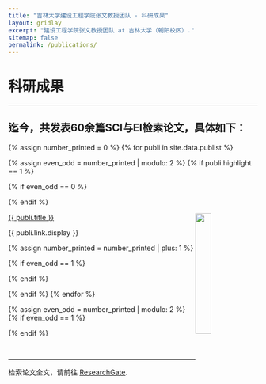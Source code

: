 ```yaml
---
title: "吉林大学建设工程学院张文教授团队 - 科研成果"
layout: gridlay
excerpt: "建设工程学院张文教授团队 at 吉林大学（朝阳校区）."
sitemap: false
permalink: /publications/
---
```



# 科研成果

---

## 迄今，共发表60余篇SCI与EI检索论文，具体如下：

{% assign number_printed = 0 %}
{% for publi in site.data.publist %}

{% assign even_odd = number_printed | modulo: 2 %}
{% if publi.highlight == 1 %}

{% if even_odd == 0 %}
<div class="row">
{% endif %}

<div class="col-sm-6 clearfix">
 <div class="row">
 	<img src="{{ site.url }}{{ site.baseurl }}/images/pubpic/{{ publi.image }}" class="img-responsive" width="25%" style="float: right" />
  <p><a class="pub1" href="{{ publi.link.url }}">{{ publi.title }}</a></p>
  <a class="pub2"> {{ publi.link.display }} </a>
 </div>
</div>

{% assign number_printed = number_printed | plus: 1 %}

{% if even_odd == 1 %}
</div>
{% endif %}

{% endif %}
{% endfor %}

{% assign even_odd = number_printed | modulo: 2 %}
{% if even_odd == 1 %}
</div>
{% endif %}

<p> &nbsp; </p>

---

<div>

检索论文全文，请前往 <a class="regtext" href="https://www.researchgate.net/profile/Wen-Zhang-120">ResearchGate</a>.
<br><br><br>

</div>

